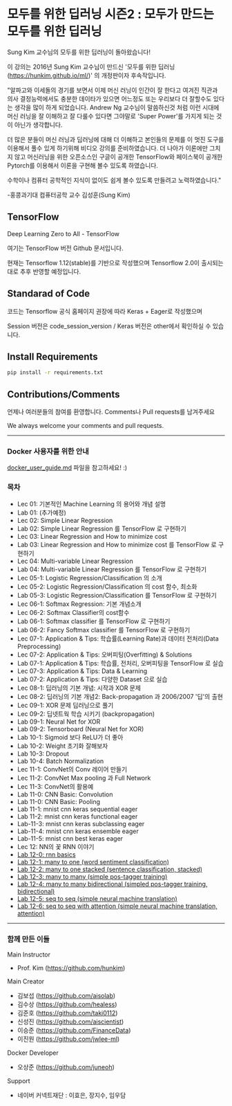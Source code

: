 # 모두를 위한 딥러닝 시즌2 : 모두가 만드는 모두를 위한 딥러닝

Sung Kim 교수님의 모두를 위한 딥러닝이 돌아왔습니다!

이 강의는 2016년 Sung Kim 교수님이 만드신 '모두를 위한 딥러닝(https://hunkim.github.io/ml/)' 의 개정판이자 후속작입니다.

"알파고와 이세돌의 경기를 보면서 이제 머신 러닝이 인간이 잘 한다고 여겨진 직관과 의사 결정능력에서도 충분한 데이타가 있으면 어느정도 또는 우리보다 더 잘할수도 있다는 생각을 많이 하게 되었습니다. Andrew Ng 교수님이 말씀하신것 처럼 이런 시대에 머신 러닝을 잘 이해하고 잘 다룰수 있다면 그야말로 'Super Power'를 가지게 되는 것이 아닌가 생각합니다.

더 많은 분들이 머신 러닝과 딥러닝에 대해 더 이해하고 본인들의 문제를 이 멋진 도구를 이용해서 풀수 있게 하기위해 비디오 강의를 준비하였습니다. 더 나아가 이론에만 그치지 않고 머신러닝을 위한 오픈소스인 구글이 공개한 TensorFlow와 페이스북이 공개한 Pytorch를 이용해서 이론을 구현해 볼수 있도록 하였습니다.

수학이나 컴퓨터 공학적인 지식이 없이도 쉽게 볼수 있도록 만들려고 노력하였습니다."

-홍콩과기대 컴퓨터공학 교수 김성훈(Sung Kim)

## TensorFlow
Deep Learning Zero to All - TensorFlow

여기는 TensorFlow 버전 Github 문서입니다.

현재는 Tensorflow 1.12(stable)를 기반으로 작성했으며 Tensorflow 2.0이 출시되는 대로 추후 반영할 예정입니다.


## Standarad of Code

코드는 Tensorflow 공식 홈페이지 권장에 따라 Keras + Eager로 작성했으며 

Session 버전은 code_session_version / Keras 버전은 other에서 확인하실 수 있습니다.


## Install Requirements

```bash
pip install -r requirements.txt
```

## Contributions/Comments

언제나 여러분들의 참여를 환영합니다. Comments나 Pull requests를 남겨주세요

We always welcome your comments and pull requests.

------------------------------------
### Docker 사용자를 위한 안내

[docker_user_guide.md](docker_user_guide.md) 파일을 참고하세요! :)

### 목차
* Lec 01: 기본적인 Machine Learning 의 용어와 개념 설명
* Lab 01: (추가예정)
* Lec 02: Simple Linear Regression
* Lab 02: Simple Linear Regression 를 TensorFlow 로 구현하기
* Lec 03: Linear Regression and How to minimize cost
* Lab 03: Linear Regression and How to minimize cost 를 TensorFlow 로 구현하기
* Lec 04: Multi-variable Linear Regression
* Lab 04: Multi-variable Linear Regression 를 TensorFlow 로 구현하기
* Lec 05-1: Logistic Regression/Classification 의 소개
* Lec 05-2: Logistic Regression/Classification 의 cost 함수, 최소화
* Lab 05-3: Logistic Regression/Classification 를 TensorFlow 로 구현하기
* Lec 06-1: Softmax Regression: 기본 개념소개
* Lec 06-2: Softmax Classifier의 cost함수
* Lab 06-1: Softmax classifier 를 TensorFlow 로 구현하기
* Lab 06-2: Fancy Softmax classifier 를 TensorFlow 로 구현하기
* Lec 07-1: Application & Tips: 학습률(Learning Rate)과 데이터 전처리(Data Preprocessing)
* Lec 07-2: Application & Tips: 오버피팅(Overfitting) & Solutions
* Lab 07-1: Application & Tips: 학습률, 전처리, 오버피팅을 TensorFlow 로 실습
* Lec 07-3: Application & Tips: Data & Learning
* Lab 07-2: Application & Tips: 다양한 Dataset 으로 실습
* Lec 08-1: 딥러닝의 기본 개념: 시작과 XOR 문제
* Lec 08-2: 딥러닝의 기본 개념2: Back-propagation 과 2006/2007 '딥'의 출현
* Lec 09-1: XOR 문제 딥러닝으로 풀기
* Lec 09-2: 딥넷트웍 학습 시키기 (backpropagation)
* Lab 09-1: Neural Net for XOR
* Lab 09-2: Tensorboard (Neural Net for XOR)
* Lab 10-1: Sigmoid 보다 ReLU가 더 좋아
* Lab 10-2: Weight 초기화 잘해보자
* Lab 10-3: Dropout
* Lab 10-4: Batch Normalization
* Lec 11-1: ConvNet의 Conv 레이어 만들기
* Lec 11-2: ConvNet Max pooling 과 Full Network
* Lec 11-3: ConvNet의 활용예
* Lab 11-0: CNN Basic: Convolution
* Lab 11-0: CNN Basic: Pooling
* Lab 11-1: mnist cnn keras sequential eager
* Lab 11-2: mnist cnn keras functional eager
* Lab-11-3: mnist cnn keras subclassing eager
* Lab-11-4: mnist cnn keras ensemble eager
* Lab-11-5: mnist cnn best keras eager
* Lec 12: NN의 꽃 RNN 이야기
* [Lab 12-0: rnn basics](https://nbviewer.jupyter.org/github/deeplearningzerotoall/TensorFlow/blob/master/lab-12-0-rnn-basics-keras-eager.ipynb)
* [Lab 12-1: many to one (word sentiment classification)](https://nbviewer.jupyter.org/github/deeplearningzerotoall/TensorFlow/blob/master/lab-12-1-many-to-one-keras-eager.ipynb)
* [Lab 12-2: many to one stacked (sentence classification, stacked)](https://nbviewer.jupyter.org/github/deeplearningzerotoall/TensorFlow/blob/master/lab-12-2-many-to-one-stacking-keras-eager.ipynb)
* [Lab 12-3: many to many (simple pos-tagger training)](https://nbviewer.jupyter.org/github/deeplearningzerotoall/TensorFlow/blob/master/lab-12-3-many-to-many-keras-eager.ipynb)
* [Lab 12-4: many to many bidirectional (simpled pos-tagger training, bidirectional)](https://nbviewer.jupyter.org/github/deeplearningzerotoall/TensorFlow/blob/master/lab-12-4-many-to-many-bidirectional-keras-eager.ipynb)
* [Lab 12-5: seq to seq (simple neural machine translation)](https://github.com/deeplearningzerotoall/TensorFlow/blob/master/lab-12-5-seq-to-seq-keras-eager.ipynb)
* [Lab 12-6: seq to seq with attention (simple neural machine translation, attention)](https://github.com/deeplearningzerotoall/TensorFlow/blob/master/lab-12-6-seq-to-seq-with-attention-keras-eager.ipynb)

--------------------------

### 함께 만든 이들

Main Instructor
* Prof. Kim (https://github.com/hunkim)

Main Creator
* 김보섭 (https://github.com/aisolab)
* 김수상 (https://github.com/healess)
* 김준호 (https://github.com/taki0112)
* 신성진 (https://github.com/aiscientist)
* 이승준 (https://github.com/FinanceData)
* 이진원 (https://github.com/jwlee-ml)

Docker Developer
* 오상준 (https://github.com/juneoh)

Support
* 네이버 커넥트재단 : 이효은, 장지수, 임우담




